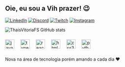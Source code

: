 <h2 align="left">Oie, eu sou a Vih prazer! 😉 </h2>


[![Linkedln](https://img.shields.io/badge/LinkedIn-0077B5?style=for-the-badge&logo=linkedin&logoColor=white)](https://www.linkedin.com/in/thais-vitoria-6067a1226/)
[![Discord](https://img.shields.io/badge/Discord-7289DA?style=for-the-badge&logo=discord&logoColor=white)]()
[![Twitch](https://img.shields.io/badge/Twitch-9146FF?style=for-the-badge&logo=twitch&logoColor=white)](https://www.twitch.tv/vitoriatah)
[![Instagram](https://img.shields.io/badge/Instagram-E4405F?style=for-the-badge&logo=instagram&logoColor=white)](https://www.instagram.com/thais_vitoriaf/)


![ThaisVitoriaFS GitHub stats](https://github-readme-stats.vercel.app/api?username=ThaisVitoriaFS&show_icons=true&theme=radical)


###

<div align="left">
  <img src="https://cdn.jsdelivr.net/gh/devicons/devicon/icons/javascript/javascript-original.svg" height="30" alt="javascript logo"  />
  <img width="12" />
  <img src="https://cdn.jsdelivr.net/gh/devicons/devicon/icons/typescript/typescript-original.svg" height="30" alt="typescript logo"  />
  <img width="12" />
  <img src="https://cdn.jsdelivr.net/gh/devicons/devicon/icons/react/react-original.svg" height="30" alt="react logo"  />
  <img width="12" />
  <img src="https://cdn.jsdelivr.net/gh/devicons/devicon/icons/html5/html5-original.svg" height="30" alt="html5 logo"  />
  <img width="12" />
  <img src="https://cdn.jsdelivr.net/gh/devicons/devicon/icons/css3/css3-original.svg" height="30" alt="css3 logo"  />
  <img width="12" />
  <img src="https://cdn.jsdelivr.net/gh/devicons/devicon/icons/python/python-original.svg" height="30" alt="python logo"  />
</div>

###

Nova na área de tecnologia porém amando a cada dia ❤️
